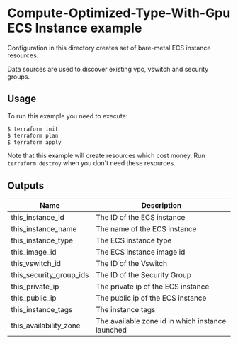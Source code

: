 # Compute-Optimized-Type-With-Gpu ECS Instance example

Configuration in this directory creates set of bare-metal ECS instance resources.

Data sources are used to discover existing vpc, vswitch and security groups.

## Usage

To run this example you need to execute:

```bash
$ terraform init
$ terraform plan
$ terraform apply
```

Note that this example will create resources which cost money. Run `terraform destroy` when you don't need these resources.

<!-- BEGINNING OF PRE-COMMIT-TERRAFORM DOCS HOOK -->
## Outputs

| Name | Description |
|------|-------------|
| this\_instance\_id | The ID of the ECS instance |
| this\_instance\_name | The name of the ECS instance |
| this\_instance\_type | The ECS instance type|
| this\_image\_id | The ECS instance image id|
| this\_vswitch\_id | The ID of the Vswitch |
| this\_security\_group\_ids | The ID of the Security Group  |
| this\_private\_ip | The private ip of the ECS instance |
| this\_public\_ip | The public ip of the ECS instance |
| this_instance_tags | The instance tags|
| this_availability_zone | The available zone id in which instance launched |

<!-- END OF PRE-COMMIT-TERRAFORM DOCS HOOK -->
